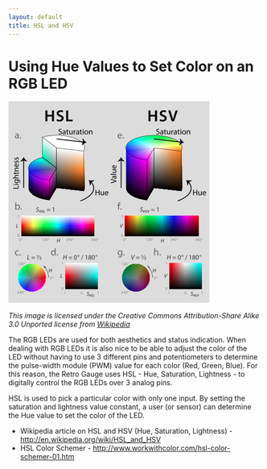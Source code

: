 ```yaml
---
layout: default
title: HSL and HSV
---
```


# Using Hue Values to Set Color on an RGB LED

![HSL and HSV](/static/images/hsl-hsv.png)

*This image is licensed under the Creative Commons Attribution-Share Alike 3.0
Unported license from [Wikipedia](http://en.wikipedia.org/wiki/HSL_and_HSV)*

The RGB LEDs are used for both aesthetics and status indication. When dealing
with RGB LEDs it is also nice to be able to adjust the color of the LED without
having to use 3 different pins and potentiometers to determine the pulse-width
module (PWM) value for each color (Red, Green, Blue). For this reason, the
Retro Gauge uses HSL - Hue, Saturation, Lightness - to digitally control the
RGB LEDs over 3 analog pins.

HSL is used to pick a particular color with only one input. By setting the
saturation and lightness value constant, a user (or sensor) can determine the
Hue value to set the color of the LED.

* Wikipedia article on HSL and HSV (Hue, Saturation, Lightness) - http://en.wikipedia.org/wiki/HSL_and_HSV
* HSL Color Schemer - http://www.workwithcolor.com/hsl-color-schemer-01.htm
